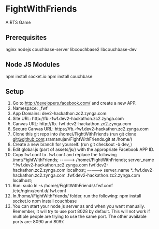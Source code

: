 FightWithFriends
================

A RTS Game


Prerequisites
-------------
nginx
nodejs
couchbase-server
libcouchbase2
libcouchbase-dev


Node JS Modules
---------------
npm install socket.io
npm install couchbase


Setup
-----
1. Go to http://developers.facebook.com/ and create a new APP.
2. Namespace: <username>_fwf
3. App Domains: dev2-hackathon.zc2.zynga.com
4. Site URL: http://fb.<username>-fwf.dev2-hackathon.zc2.zynga.com
5. Canvas URL: http://fb.<username>-fwf.dev2-hackathon.zc2.zynga.com
6. Secure Canvas URL: https://fb.<username>-fwf.dev2-hackathon.zc2.zynga.com
7. Clone this git repo into /home/<username>/FightWithFriends (run git clone git@github.com:sramanujan/FightWithFriends.git at /home/<username>)
8. Create a new branch for yourself. (run git checkout -b dev_<username>)
9. Edit global.js (part of assets/js/) with the appropriate Facebook APP ID.
10. Copy fwf.conf to <username>.fwf.conf and replace the following
    /mnt/FightWithFriends; -----> /home/<username>/FightWithFriends;
    server_name *.fwf.dev2-hackathon.zc2.zynga.com fwf.dev2-hackathon.zc2.zynga.com localhost; -----> server_name *.<username>.fwf.dev2-hackathon.zc2.zynga.com <username>.fwf.dev2-hackathon.zc2.zynga.com localhost;
11. Run: sudo ln -s /home/<username>/FightWithFriends/<username>.fwf.conf /etc/nginx/conf.d/<username>.fwf.conf
12. In /home/<username>/FightWithFriends/ folder, run the following:
    npm install socket.io
    npm install couchbase
13. You can start your node js server as and when you want manually. Remember, it will try to use port 8028 by default. This will not work if multiple people are trying to use the same port. The other available ports are: 8090 and 8097.
